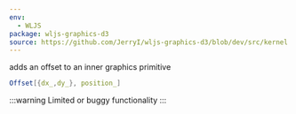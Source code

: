 ```yaml
---
env:
  - WLJS
package: wljs-graphics-d3
source: https://github.com/JerryI/wljs-graphics-d3/blob/dev/src/kernel.js
---
```

adds an offset to an inner graphics primitive

```mathematica
Offset[{dx_,dy_}, position_]
```


:::warning
Limited or buggy functionality 
:::

